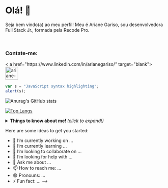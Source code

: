 <h1>Olá! 👋</h1> 

Seja bem vindo(a) ao meu perfil! Meu é Ariane Gariso, sou desenvolvedora Full Stack Jr., formada pela Recode Pro. 

<br>
<h3>Contate-me:</h1>
< a href="https://www.linkedin.com/in/arianegariso/" target="blank">
<img align="center" alt="ariane-linkedin" heigth="30" width="40" src="https://cdn.jsdelivr.net/gh/devicons/devicon@v2.10.1/devicon.min.css" style="max-width:100%;">
</a>

```javascript
var s = "JavaScript syntax highlighting";
alert(s);
```


![Anurag's GitHub stats](https://github-readme-stats.vercel.app/api?username=Arigariso&show_icons=true&theme=merko)

[![Top Langs](https://github-readme-stats.vercel.app/api/top-langs/?username=Arigariso)](https://github.com/Arigariso/github-readme-stats)

<details>
  <summary> <b> Things to know about me! </b> <i>(click to expand!)</i> </summary>
  
 <br>
  testando
  
</details>

Here are some ideas to get you started:

- 🔭 I’m currently working on ...
- 🌱 I’m currently learning ...
- 👯 I’m looking to collaborate on ...
- 🤔 I’m looking for help with ...
- 💬 Ask me about ...
- 📫 How to reach me: ...
- 😄 Pronouns: ...
- ⚡ Fun fact: ...
-->
